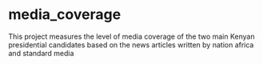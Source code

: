# media_coverage
 This project measures the level of media coverage of the two main Kenyan presidential candidates based on the news articles written by nation africa and standard media
